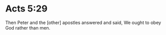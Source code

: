 # Acts 5:29

Then Peter and the [other] apostles answered and said, We ought to obey God rather than men.